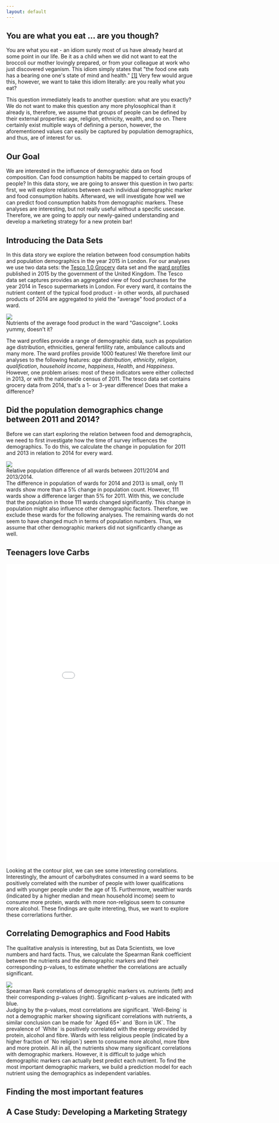 ```yaml
---
layout: default
---
```


## You are what you eat ... are you though?

You are what you eat - an idiom surely most of us have already heard at some point in our life. Be it as a child when we did not want to eat the broccoli our mother lovingly prepared, or from your colleague at work who just discovered veganism.
This idiom simply states that "the food one eats has a bearing one one's state of mind and health." [[1]](https://www.phrases.org.uk/meanings/you-are-what-you-eat.html)
Very few would argue this, however, we want to take this idiom literally: are you really what you eat?

This question immediately leads to another question: what are you exactly?
We do not want to make this question any more phylosophical than it already is, therefore, we assume that groups of people can be defined by their external properties: age, religion, ethnicity, wealth, and so on.
There certainly exist multiple ways of defining a person, however, the aforementioned values can easily be captured by population demographics, and thus, are of interest for us.

## Our Goal

We are interested in the influence of demographic data on food composition.
Can food consumption habits be mapped to certain groups of people?
In this data story, we are going to answer this question in two parts: first, we will explore relations between each individual demographic marker and food consumption habits.
Afterward, we will investigate how well we can predict food consumption habits from demographic markers.
These analyses are interesting, but not really useful without a specific usecase.
Therefore, we are going to apply our newly-gained understanding and develop a marketing strategy for a new protein bar!

## Introducing the Data Sets

In this data story we explore the relation between food consumption habits and population demographics in the year 2015 in London.
For our analyses we use two data sets: the [Tesco 1.0 Grocery](https://www.nature.com/articles/s41597-020-0397-7) data set and the [ward profiles](https://data.london.gov.uk/dataset/ward-profiles-and-atlas) published in 2015 by the government of the United Kingdom.
The Tesco data set captures provides an aggregated view of food purchases for the year 2014 in Tesco supermarkets in London.
For every ward, it contains the nutrient content of the typical food product - in other words, all purchased products of 2014 are aggregated to yield the "average" food product of a ward.
<div id="images"> 
	<img src="assets/images/pie.png">
	<div class="caption">Nutrients of the average food product in the ward "Gascoigne". Looks yummy, doesn't it?</div>
</div>

The ward profiles provide a range of demographic data, such as population age distribution, ethnicities, general fertility rate, ambulance callouts and many more.
The ward profiles provide 1000 features! We therefore limit our analyses to the following features: *age distribution*, *ethnicity*, *religion*, *qualification*, *household income*, *happiness*, *Health*, and *Happiness*. 
However, one problem arises: most of these indicators were either collected in 2013, or with the nationwide census of 2011.
The tesco data set contains grocery data from 2014, that's a 1- or 3-year difference!
Does that make a difference?

## Did the population demographics change between 2011 and 2014?

Before we can start exploring the relation between food and demographcis, we need to first investigate how the time of survey influences the demographics.
To do this, we calculate the change in population for 2011 and 2013 in relation to 2014 for every ward.
<div id="images"> 
	<img src="assets/images/pop_diff.png">
	<div class="caption">Relative population difference of all wards between 2011/2014 and 2013/2014.</div>
</div>
The difference in population of wards for 2014 and 2013 is small, only 11 wards show more than a 5% change in population count.
However, 111 wards show a difference larger than 5% for 2011.
With this, we conclude that the population in those 111 wards changed significantly.
This change in population might also influence other demographic factors.
Therefore, we exclude these wards for the following analyses.
The remaining wards do not seem to have changed much in terms of population numbers.
Thus, we assume that other demographic markers did not significantly change as well.

## Teenagers love Carbs

<iframe width="900" height="800" frameborder="0" scrolling="no" src="//plotly.com/~aglavac/7.embed">
</iframe>

Looking at the contour plot, we can see some interesting correlations.
Interestingly, the amount of carbohydrates consumed in a ward seems to be positively correlated with the number of people with lower qualifications and with younger people under the age of 15.
Furthermore, wealthier wards (indicated by a higher median and mean household income) seem to consume more protein, wards with more non-religious seem to consume more alcohol.
These findings are quite intereting, thus, we want to explore these correrlations further.

## Correlating Demographics and Food Habits

The qualitative analysis is interesting, but as Data Scientists, we love numbers and hard facts.
Thus, we calculate the Spearman Rank coefficient between the nutrients and the demographic markers and their corresponding p-values, to estimate whether the correlations are actually significant.
<div id="images"> 
	<img src="assets/images/feat_corrs.png">
	<div class="caption">Spearman Rank correlations of demographic markers vs. nutrients (left) and their corresponding p-values (right). Significant p-values are indicated with blue.</div>
</div>
Judging by the p-values, most correlations are significant.
`Well-Being` is not a demographic marker showing significant correlations with nutrients, a similar conclusion can be made for `Aged 65+` and `Born in UK`.
The prevalence of `White` is positively correlated with the energy provided by protein, alcohol and fibre.
Wards with less religious people (indicated by a higher fraction of `No religion`) seem to consume more alcohol, more fibre and more protein.
All in all, the nutrients show many significant correlations with demographic markers.
However, it is difficult to judge which demographic markers can actually best predict each nutrient.
To find the most important demographic markers, we build a prediction model for each nutrient using the demographics as independent variables.

## Finding the most important features

## A Case Study: Developing a Marketing Strategy 




 








